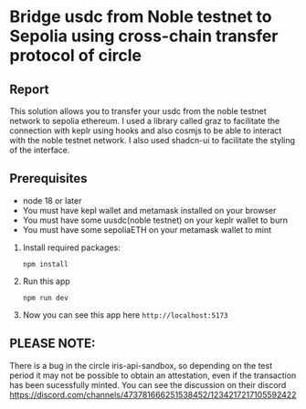 # Bridge usdc from Noble testnet to Sepolia using cross-chain transfer protocol of circle

## Report

This solution allows you to transfer your usdc from the noble testnet network to sepolia ethereum.
I used a library called graz to facilitate the connection with keplr using hooks and also cosmjs to be able to interact with the noble testnet network.
I also used shadcn-ui to facilitate the styling of the interface.

## Prerequisites

- node 18 or later
- You must have kepl wallet and metamask installed on your browser
- You must have some uusdc(noble testnet) on your keplr wallet to burn
- You must have some sepoliaETH on your metamask wallet to mint

1. Install required packages:

   ```
   npm install
   ```

2. Run this app

   ```
   npm run dev
   ```

3. Now you can see this app here `http://localhost:5173`

## PLEASE NOTE:

There is a bug in the circle iris-api-sandbox, so depending on the test period it may not be possible to obtain an attestation, even if the transaction has been sucessfully minted. You can see the discussion on their discord https://discord.com/channels/473781666251538452/1234217217105592422
